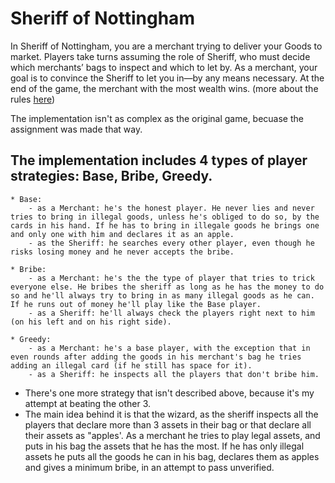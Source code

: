 # Sheriff of Nottingham

In Sheriff of Nottingham, you are a merchant trying to deliver your Goods to market. Players take turns assuming the role of Sheriff, who must decide which merchants’ bags to inspect and which to let by. As a merchant, your goal is to convince the Sheriff to let you in—by any means necessary. At the end of the game, the merchant with the most wealth wins. (more about the rules [here](https://gusandcodotnet.files.wordpress.com/2014/09/son_rulebook_ch09_singlepages.pdf))

The implementation isn't as complex as the original game, becuase the assignment was made that way.

## The implementation includes 4 types of player strategies: Base, Bribe, Greedy. 
	* Base: 
		- as a Merchant: he's the honest player. He never lies and never tries to bring in illegal goods, unless he's obliged to do so, by the cards in his hand. If he has to bring in illegale goods he brings one and only one with him and declares it as an apple.
		- as the Sheriff: he searches every other player, even though he risks losing money and he never accepts the bribe.
	
	* Bribe: 
		- as a Merchant: he's the the type of player that tries to trick everyone else. He bribes the sheriff as long as he has the money to do so and he'll always try to bring in as many illegal goods as he can. If he runs out of money he'll play like the Base player.
		- as a Sheriff: he'll always check the players right next to him (on his left and on his right side).
	
	* Greedy: 
		- as a Merchant: he's a base player, with the exception that in even rounds after adding the goods in his merchant's bag he tries adding an illegal card (if he still has space for it).
		- as a Sheriff: he inspects all the players that don't bribe him.
		
* There's one more strategy that isn't described above, because it's my attempt at beating the other 3. 
* The main idea behind it is that the wizard, as the sheriff inspects all the players that declare more than 3 assets in their bag or that declare all their assets as "apples'. As a merchant he tries to play legal assets, and puts in his bag the assets that he has the most. If he has only illegal assets he puts all the goods he can in his bag, declares them as apples and gives a minimum bribe, in an attempt to pass unverified.
			
